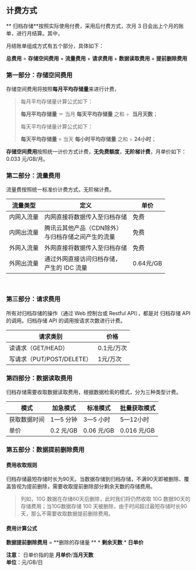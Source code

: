 ## 计费方式
**
归档存储**按照实际使用付费，采用后付费方式，次月 3 日会出上个月的账单，进行月结算。其中，



月结账单组成方式有五个部分，具体如下：

**总费用** = **存储空间费用** + **流量费用** + **请求费用** + **数据读取费用** + **提前删除费用** 



### 第一部分：存储空间费用

存储空间费用将按照**每月平均存储量**来进行计费，



>每月平均存储量计算公式如下：   
>
>**每月平均存储量** ＝ 当月 **每天平均存储量** 之和 ÷  **当月天数**；
>
>每天平均存储量计算公式如下： 
>
>**每天平均存储量** = 当天 **每小时平均存储量** 之和 ÷ **24小时**；
>
**存储空间费用**按照统一计价方式计费，**无免费额度**，**无阶梯计费**，月单价如下：0.033 元/GB/月。




### 第二部分：流量费用

流量费按照统一标准价计费方式，无阶梯计费。

| 流量类型      | 定义                             | 单价       |
| --------- | ------------------------------ | -------- |
| 内网入流量 | 内网直接将数据传入至归档存储 | 免费       |
| 内网出流量 | 腾讯云其他产品（CDN除外）</br>与归档存储之间产生的流量 | 免费       |
| 外网入流量     | 外网直接将数据传入至归档存储                 | 免费       |
| 外网出流量     | 通过外网直接访问归档存储，</br> 产生的 IDC 流量   | 0.64元/GB |


​                       

### 第三部分：请求费用

所有对归档存储的操作（通过 Web 控制台或 Restful API），都是对 归档存储 API 的调用。归档存储 API 的调用按请求次数进行计费。

| 请求类别                 | 价格      |
| -------------------- | ------- |
| 读请求（GET/HEAD）             | 0.1元/万次 |
| 写请求（PUT/POST/DELETE） | 1元/万次   |

### 第四部分：数据读取费用

归档存储需要收取数据读取费用，根据数据检索的模式，分为三种类型计费。

| 模式     | 加急模式     | 标准模式      | 批量获取模式     |
| ------ | -------- | --------- | ---------- |
| 获取数据时间 | 1—5 分钟   | 3—5 小时    | 5—12小时     |
| 单价     | 0.2 元/GB | 0.06 元/GB | 0.016 元/GB |


### 第五部分：数据提前删除费用

#### 费用收取规则
归档存储最短存储时长为90天。当数据存储到归档存储，不满90天即被删除、覆盖皆视为提前删除，需要收取提前删除部分剩余天数的存储费用。


>列如，10G 数据在存储60天后删除，此时我们将仍然收取 10G 数据90天的存储费用；当10G数据存储 100 天被删除，由于时间超过最短存储时长90天，那么不需要收取数据提前删除费用。

#### 费用计算公式

**数据提前删除费用** = **删除的存储量 ** * **剩余天数** * **日单价**

**注意**： 日单价指的是 **月单价**/**当月天数**  
          **单位**：元/GB/日



